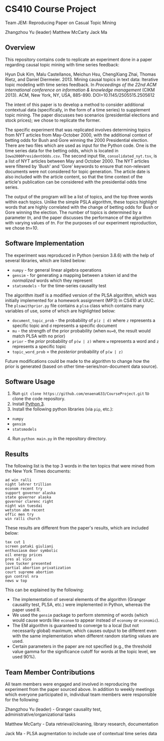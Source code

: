 # CS410 Course Project

Team JEM: Reproducing Paper on Casual Topic Mining 

Zhangzhou Yu (leader)
Matthew McCarty
Jack Ma

## Overview
This repository contains code to replicate an experiment done in a paper regarding causal topic mining with time series feedback:

Hyun Duk Kim, Malu Castellanos, Meichun Hsu, ChengXiang Zhai, Thomas Rietz, and Daniel Diermeier. 2013. 
Mining causal topics in text data: Iterative topic modeling with time series feedback. 
In _Proceedings of the 22nd ACM international conference on information & knowledge management_ (CIKM 2013). 
ACM, New York, NY, USA, 885-890. DOI=10.1145/2505515.2505612

The intent of this paper is to develop a method to consider additional contextual data (specifically, in the form of a time series) to supplement topic mining. The paper discusses two scenarios (presidential elections and stock prices); we chose to replicate the former.

The specific experiment that was replicated involves determining topics from NYT articles from May-October 2000, with the additional context of betting odds for Bush and Gore winning the 2000 Presidential election. There are two files which are used as input for the Python code. One is the time series data for the betting odds, which is located in `Iowa2000PresidentOdds.csv`. The second input file, `consolidated_nyt.tsv`, is a list of NYT articles between May and October 2000. The NYT articles were filtered by 'Bush' and 'Gore' keywords to ensure that non-relevant documents were not considered for topic generation. The article date is also included with the article content, so that the time context of the article's publication can be considered with the presidential odds time series.

The output of the program will be a list of topics, and the top three words within each topics. Unlike the simple PSLA algorithm, these topics highlight words that are highly correlated with the change of betting odds for Bush or Gore winning the election. The number of topics is determined by a parameter _tn_, and the paper discusses the performance of the algorithm with varying values of _tn_. For the purposes of our experiment reproduction, we chose _tn=10_.

## Software Implementation
The experiment was reproduced in Python (version 3.8.6) with the help of several libraries, which are listed below:

* `numpy` - for general linear algebra operations
* `gensim` - for generating a mapping between a token id and the _normalized_ words which they represent
* `statsmodels` - for the time-series causality test

The algorithm itself is a modified version of the PLSA algorithm, which was initially implemented for a homework assignment (MP3) in CS410 at UIUC. The `plsawithprior.py` file contains a `plsa` class which contains many variables of use, some of which are highlighted below:

* `document_topic_prob` - the probability of `p(z | d)` where `z` represents a specific topic and `d` represents a specific document
* `mu` - the strength of the prior probability (when `mu=0`, the result would match PLSA with no prior)
* `prior` - the _prior_ probability of `p(w | z)` where `w` represents a word and `z` represents a specific topic
* `topic_word_prob` = the _posterior_ probability of `p(w | z)`

Future modifications could be made to the algorithm to change how the prior is generated (based on other time-series/non-document data source).

## Software Usage
1. Run `git clone https://github.com/enaena633/CourseProject.git` to clone the code repository.
2. Install [Python 3](https://www.python.org/downloads/release/python-386/). 
3. Install the following python libraries (via `pip`, etc.):

* `numpy`
* `gensim`
* `statsmodels`

4. Run `python main.py` in the repository directory.

## Results

The following list is the top 3 words in the ten topics that were mined from the New York Times documents:

```
ad win ralli
night lehrer trillion
econom recent try
support governor alaska
state governor alaska
governor clarenc right
night win tuesdai
wetston abm recent
offic men try
win ralli church
```

These results are different from the paper's results, which are included below:

```
tax cut 1
screen pataki giuliani
enthusiasm door symbolic
oil energy prices
pres al vice
love tucker presented
partial abortion privatization
court supreme abortion
gun control nra
news w top
```

This can be explained by the following:

* The implementation of several elements of the algorithm (Granger causality test, PLSA, etc.) were implemented in Python, whereas the paper used R.
* We used the `gensim` package to perform stemming of words (which would cause words like `econom` to appear instead of `economy` or `economic`).
* The EM algorithm is guaranteed to converge to a local (but not necessarily global) maximum, which causes output to be different even with the same implementation when different random starting values are used.
* Certain parameters in the paper are not specified (e.g., the threshold value gamma for the significance cutoff for words at the topic level, we used 90%).

## Team Member Contributions
All team members were engaged and involved in reproducing the experiment from the paper sourced above. In addition to weekly meetings which everyone participated in, individual team members were responsible for the following:

Zhangzhou Yu (leader) - Granger causality test, administrative/organizational tasks

Matthew McCarty - Data retrieval/cleaning, library research, documentation

Jack Ma - PLSA augmentation to include use of contextual time series data